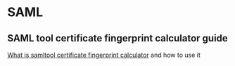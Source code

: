 # SAML

## SAML tool certificate fingerprint calculator guide

[What is samltool certificate fingerprint calculator](http://certificate.fyicenter.com/2253_samltool_Certificate_Fingerprint_Calculator.html) and how to use it